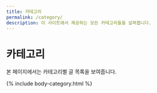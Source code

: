 ```yaml
---
title: 카테고리
permalink: /category/
description: 이 사이트에서 제공하는 모든 카테고리들을 살펴봅니다.
---
```



카테고리
===


본 페이지에서는 카테고리별 글 목록을 보여줍니다. 


{% include body-category.html %}
